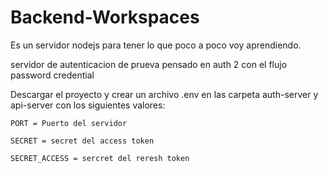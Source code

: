 # Backend-Workspaces
Es un servidor nodejs para tener lo que poco a poco voy aprendiendo.


servidor de autenticacion de prueva pensado en auth 2 con el flujo 
password credential 

Descargar el proyecto y crear un archivo .env en las carpeta auth-server 
y api-server con los siguientes valores:

`PORT = Puerto del servidor`

`SECRET = secret del access token`

`SECRET_ACCESS = sercret del reresh token`


